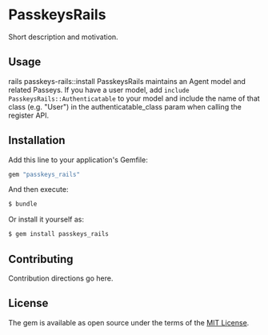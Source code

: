 # PasskeysRails
Short description and motivation.

## Usage
rails passkeys-rails::install
PasskeysRails maintains an Agent model and related Passeys.  If you have a user model, add `include PasskeysRails::Authenticatable` to your model and include the name of that class (e.g. "User") in the authenticatable_class param when calling the register API.

## Installation
Add this line to your application's Gemfile:

```ruby
gem "passkeys_rails"
```

And then execute:
```bash
$ bundle
```

Or install it yourself as:
```bash
$ gem install passkeys_rails
```

## Contributing
Contribution directions go here.

## License
The gem is available as open source under the terms of the [MIT License](https://opensource.org/licenses/MIT).
